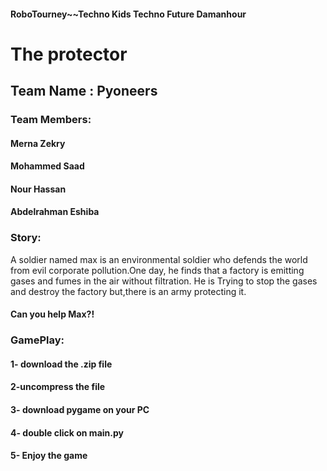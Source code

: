 #### RoboTourney~~Techno Kids Techno Future Damanhour
# The protector
## Team Name : Pyoneers
### Team Members:
#### Merna Zekry
#### Mohammed Saad
#### Nour Hassan
#### Abdelrahman Eshiba

### Story:
A soldier named max is an environmental soldier who defends the world from evil corporate pollution.One day, he finds that a factory is emitting gases and fumes in the air without filtration.
He is Trying to stop the gases and destroy the factory but,there is an army protecting it.
#### Can you help Max?!

### GamePlay:
#### 1- download the .zip file
#### 2-uncompress the file
#### 3- download pygame on your PC
#### 4- double click on main.py
#### 5- Enjoy the game